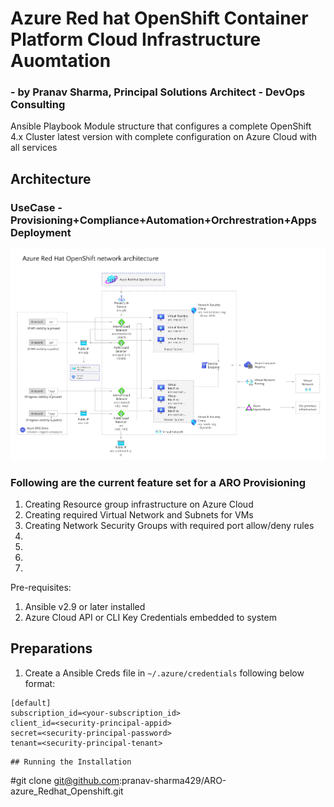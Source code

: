 # Azure Red hat OpenShift Container Platform  Cloud Infrastructure Auomtation 
### - by Pranav Sharma, Principal Solutions Architect - DevOps Consulting
Ansible Playbook Module structure that configures a complete OpenShift 4.x Cluster latest version with complete configuration on Azure Cloud with all services  

## Architecture
### UseCase - Provisioning+Compliance+Automation+Orchrestration+Apps Deployment
 ![picture](docs/imgs/aro.png)

### Following are the current feature set for a ARO Provisioning
1. Creating Resource group infrastructure on Azure Cloud
2. Creating required Virtual Network and Subnets for VMs
3. Creating Network Security Groups with required port allow/deny rules
4.
5.
6.
7.

Pre-requisites:
1. Ansible v2.9 or later installed
2. Azure Cloud API or CLI Key Credentials embedded to system
## Preparations

1. Create a Ansible Creds file in `~/.azure/credentials` following below format:
```
[default]
subscription_id=<your-subscription_id>
client_id=<security-principal-appid>
secret=<security-principal-password>
tenant=<security-principal-tenant>
```
```
## Running the Installation

```
#git clone git@github.com:pranav-sharma429/ARO-azure_Redhat_Openshift.git
```

